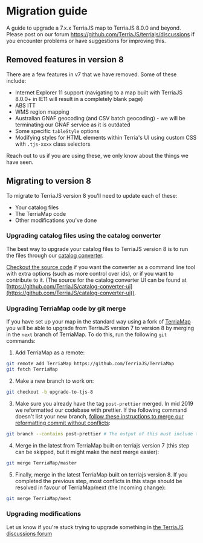 # Migration guide

A guide to upgrade a 7.x.x TerriaJS map to TerriaJS 8.0.0 and beyond. Please post on our forum https://github.com/TerriaJS/terriajs/discussions if you encounter problems or have suggestions for improving this.

## Removed features in version 8

There are a few features in v7 that we have removed. Some of these include:

* Internet Explorer 11 support (navigating to a map built with TerriaJS 8.0.0+ in IE11 will result in a completely blank page)
* ABS ITT
* WMS region mapping
* Australian GNAF geocoding (and CSV batch geocoding) - we will be terminating our GNAF service as it is outdated
* Some specific `tableStyle` options
* Modifying styles for HTML elements within Terria's UI using custom CSS with `.tjs-xxxx` class selectors

Reach out to us if you are using these, we only know about the things we have seen.

## Migrating to version 8

To migrate to TerriaJS version 8 you'll need to update each of these:
* Your catalog files
* The TerriaMap code
* Other modifications you've done

### Upgrading catalog files using the catalog converter

The best way to upgrade your catalog files to TerriaJS version 8 is to run the files through our [catalog converter](https://catalog-converter.terria.io/).

[Checkout the source code](https://github.com/TerriaJS/catalog-converter) if you want the converter as a command line tool with extra options (such as more control over ids), or if you want to contribute to it. (The source for the catalog converter UI can be found at [https://github.com/TerriaJS/catalog-converter-ui](https://github.com/TerriaJS/catalog-converter-ui)).

### Upgrading TerriaMap code by git merge

If you have set up your map in the standard way using a fork of [TerriaMap](https://github.com/TerriaJS/TerriaMap) you will be able to upgrade from TerriaJS version 7 to version 8 by merging in the `next` branch of TerriaMap. To do this, run the following `git` commands:

1. Add TerriaMap as a remote:
```sh
git remote add TerriaMap https://github.com/TerriaJS/TerriaMap
git fetch TerriaMap
```
2. Make a new branch to work on:
```sh
git checkout -b upgrade-to-tjs-8
```
3. Make sure you already have the tag `post-prettier` merged. In mid 2019 we reformatted our codebase with prettier. If the following command doesn't list your new branch, [follow these instructions to merge our reformatting commit without conflicts](https://docs-v7.terria.io/guide/getting-started/#prettier):
```sh
git branch --contains post-prettier # The output of this must include the new branch you've made
``` 
4. Merge in the latest from TerriaMap built on terriajs version 7 (this step can be skipped, but it might make the next merge easier):
```sh
git merge TerriaMap/master
```
5. Finally, merge in the latest TerriaMap built on terriajs version 8. If you completed the previous step, most conflicts in this stage should be resolved in favour of TerriaMap/next (the Incoming change):
```sh
git merge TerriaMap/next
```

### Upgrading modifications

Let us know if you're stuck trying to upgrade something in [the TerriaJS discussions forum](https://github.com/TerriaJS/terriajs/discussions)

